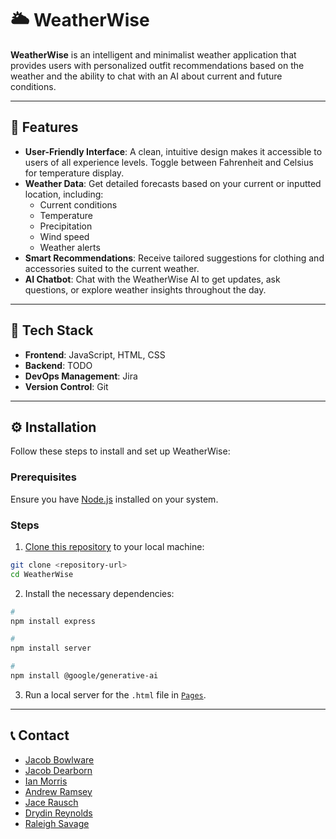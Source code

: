 # :sun_behind_large_cloud: WeatherWise

**WeatherWise** is an intelligent and minimalist weather application that provides users with personalized outfit recommendations based on the weather and the ability to chat with an AI about current and future conditions.

---

## :star2: Features

- **User-Friendly Interface**: A clean, intuitive design makes it accessible to users of all experience levels. Toggle between Fahrenheit and Celsius for temperature display.
- **Weather Data**: Get detailed forecasts based on your current or inputted location, including:
  - Current conditions
  - Temperature
  - Precipitation
  - Wind speed
  - Weather alerts
- **Smart Recommendations**: Receive tailored suggestions for clothing and accessories suited to the current weather.
- **AI Chatbot**: Chat with the WeatherWise AI to get updates, ask questions, or explore weather insights throughout the day.

---

## :rocket: Tech Stack

- **Frontend**: JavaScript, HTML, CSS
- **Backend**: TODO
- **DevOps Management**: Jira
- **Version Control**: Git

---

## :gear: Installation

Follow these steps to install and set up WeatherWise:

### Prerequisites

Ensure you have [Node.js](https://nodejs.org/en/learn/getting-started/how-to-install-nodejs) installed on your system.

### Steps

1. [Clone this repository](https://docs.github.com/en/repositories/creating-and-managing-repositories/cloning-a-repository) to your local machine:

```bash
git clone <repository-url>
cd WeatherWise
```

2. Install the necessary dependencies:

```bash
# 
npm install express

#
npm install server

#
npm install @google/generative-ai
```

3. Run a local server for the `.html` file in [`Pages`](Pages/).

---

## :telephone_receiver: Contact

- [Jacob Bowlware](mailto:jacob.bowlware@ou.edu)
- [Jacob Dearborn](mailto:jtdear4@ou.edu)
- [Ian Morris](mailto:ianrhys777@gmail.com)
- [Andrew Ramsey](mailto:andrew.t.ramsey.1@gmail.com)
- [Jace Rausch](mailto:jacerausch@gmail.com)
- [Drydin Reynolds](mailto:drydin.reynolds@ou.edu)
- [Raleigh Savage](mailto:Raleigh.d.savage@ou.edu)
